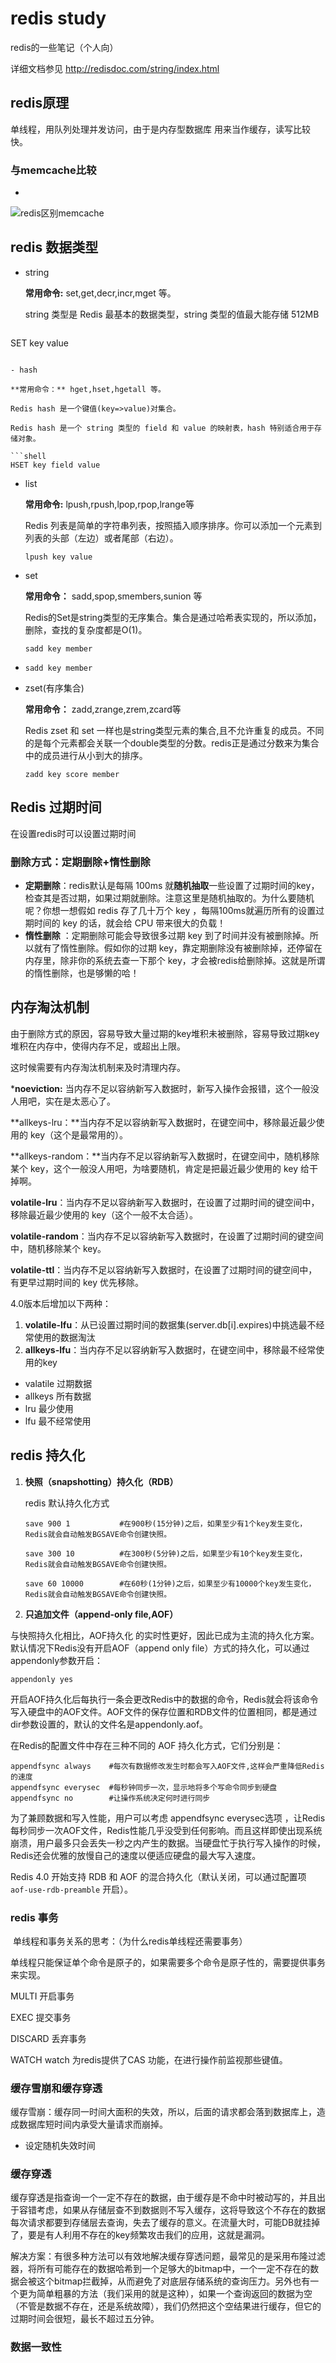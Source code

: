 # redis study

redis的一些笔记（个人向）

详细文档参见 http://redisdoc.com/string/index.html

## redis原理

单线程，用队列处理并发访问，由于是内存型数据库 用来当作缓存，读写比较快。

### 与memcache比较

+ 

![redis区别memcache](..\img\redis区别memcache.jpg)

## redis 数据类型

- string

  **常用命令:** set,get,decr,incr,mget 等。

  string 类型是 Redis 最基本的数据类型，string 类型的值最大能存储 512MB
  
  ```shell
SET key value
  ```

- hash

  **常用命令：** hget,hset,hgetall 等。

  Redis hash 是一个键值(key=>value)对集合。

  Redis hash 是一个 string 类型的 field 和 value 的映射表，hash 特别适合用于存储对象。

  ```shell
  HSET key field value
  ```

- list

  **常用命令:** lpush,rpush,lpop,rpop,lrange等

  Redis 列表是简单的字符串列表，按照插入顺序排序。你可以添加一个元素到列表的头部（左边）或者尾部（右边）。

  ```
  lpush key value
  ```

  

- set

  **常用命令：** sadd,spop,smembers,sunion 等

  Redis的Set是string类型的无序集合。集合是通过哈希表实现的，所以添加，删除，查找的复杂度都是O(1)。

  ```shell
  sadd key member
  ```

- ```shell
  sadd key member
  ```

- zset(有序集合)

  **常用命令：** zadd,zrange,zrem,zcard等

  Redis zset 和 set 一样也是string类型元素的集合,且不允许重复的成员。不同的是每个元素都会关联一个double类型的分数。redis正是通过分数来为集合中的成员进行从小到大的排序。
  
  ```shell
  zadd key score member
  ```



## Redis 过期时间

在设置redis时可以设置过期时间

### 删除方式：定期删除+惰性删除

- **定期删除**：redis默认是每隔 100ms 就**随机抽取**一些设置了过期时间的key，检查其是否过期，如果过期就删除。注意这里是随机抽取的。为什么要随机呢？你想一想假如 redis 存了几十万个 key ，每隔100ms就遍历所有的设置过期时间的 key 的话，就会给 CPU 带来很大的负载！
- **惰性删除** ：定期删除可能会导致很多过期 key 到了时间并没有被删除掉。所以就有了惰性删除。假如你的过期 key，靠定期删除没有被删除掉，还停留在内存里，除非你的系统去查一下那个 key，才会被redis给删除掉。这就是所谓的惰性删除，也是够懒的哈！

## 内存淘汰机制

由于删除方式的原因，容易导致大量过期的key堆积未被删除，容易导致过期key堆积在内存中，使得内存不足，或超出上限。

这时候需要有内存淘汰机制来及时清理内存。

***noeviction:** 当内存不足以容纳新写入数据时，新写入操作会报错，这个一般没人用吧，实在是太恶心了。

**allkeys-lru：**当内存不足以容纳新写入数据时，在键空间中，移除最近最少使用的 key（这个是最常用的）。

**allkeys-random：**当内存不足以容纳新写入数据时，在键空间中，随机移除某个 key，这个一般没人用吧，为啥要随机，肯定是把最近最少使用的 key 给干掉啊。

**volatile-lru**：当内存不足以容纳新写入数据时，在设置了过期时间的键空间中，移除最近最少使用的 key（这个一般不太合适）。

**volatile-random**：当内存不足以容纳新写入数据时，在设置了过期时间的键空间中，随机移除某个 key。

**volatile-ttl**：当内存不足以容纳新写入数据时，在设置了过期时间的键空间中，有更早过期时间的 key 优先移除。

4.0版本后增加以下两种：

1. **volatile-lfu**：从已设置过期时间的数据集(server.db[i].expires)中挑选最不经常使用的数据淘汰
2. **allkeys-lfu**：当内存不足以容纳新写入数据时，在键空间中，移除最不经常使用的key

- valatile 过期数据
- allkeys 所有数据
- lru 最少使用
- lfu 最不经常使用

## redis 持久化

1. **快照（snapshotting）持久化（RDB）**

   redis 默认持久化方式

   ```
   save 900 1           #在900秒(15分钟)之后，如果至少有1个key发生变化，Redis就会自动触发BGSAVE命令创建快照。
   
   save 300 10          #在300秒(5分钟)之后，如果至少有10个key发生变化，Redis就会自动触发BGSAVE命令创建快照。
   
   save 60 10000        #在60秒(1分钟)之后，如果至少有10000个key发生变化，Redis就会自动触发BGSAVE命令创建快照。
   ```

2. **只追加文件（append-only file,AOF）**

与快照持久化相比，AOF持久化 的实时性更好，因此已成为主流的持久化方案。默认情况下Redis没有开启AOF（append only file）方式的持久化，可以通过appendonly参数开启：

```
appendonly yes
```

开启AOF持久化后每执行一条会更改Redis中的数据的命令，Redis就会将该命令写入硬盘中的AOF文件。AOF文件的保存位置和RDB文件的位置相同，都是通过dir参数设置的，默认的文件名是appendonly.aof。

在Redis的配置文件中存在三种不同的 AOF 持久化方式，它们分别是：

```
appendfsync always    #每次有数据修改发生时都会写入AOF文件,这样会严重降低Redis的速度
appendfsync everysec  #每秒钟同步一次，显示地将多个写命令同步到硬盘
appendfsync no        #让操作系统决定何时进行同步
```

为了兼顾数据和写入性能，用户可以考虑 appendfsync everysec选项 ，让Redis每秒同步一次AOF文件，Redis性能几乎没受到任何影响。而且这样即使出现系统崩溃，用户最多只会丢失一秒之内产生的数据。当硬盘忙于执行写入操作的时候，Redis还会优雅的放慢自己的速度以便适应硬盘的最大写入速度。

Redis 4.0 开始支持 RDB 和 AOF 的混合持久化（默认关闭，可以通过配置项 `aof-use-rdb-preamble` 开启）。

### redis 事务

​	 单线程和事务关系的思考：（为什么redis单线程还需要事务）

单线程只能保证单个命令是原子的，如果需要多个命令是原子性的，需要提供事务来实现。

MULTI 开启事务

EXEC 提交事务

DISCARD 丢弃事务

WATCH  watch 为redis提供了CAS 功能，在进行操作前监视那些键值。

### 缓存雪崩和缓存穿透

缓存雪崩：缓存同一时间大面积的失效，所以，后面的请求都会落到数据库上，造成数据库短时间内承受大量请求而崩掉。

+ 设定随机失效时间

### 缓存穿透

缓存穿透是指查询一个一定不存在的数据，由于缓存是不命中时被动写的，并且出于容错考虑，如果从存储层查不到数据则不写入缓存，这将导致这个不存在的数据每次请求都要到存储层去查询，失去了缓存的意义。在流量大时，可能DB就挂掉了，要是有人利用不存在的key频繁攻击我们的应用，这就是漏洞。

解决方案：有很多种方法可以有效地解决缓存穿透问题，最常见的是采用布隆过滤器，将所有可能存在的数据哈希到一个足够大的bitmap中，一个一定不存在的数据会被这个bitmap拦截掉，从而避免了对底层存储系统的查询压力。另外也有一个更为简单粗暴的方法（我们采用的就是这种），如果一个查询返回的数据为空（不管是数据不存在，还是系统故障），我们仍然把这个空结果进行缓存，但它的过期时间会很短，最长不超过五分钟。

### 数据一致性
